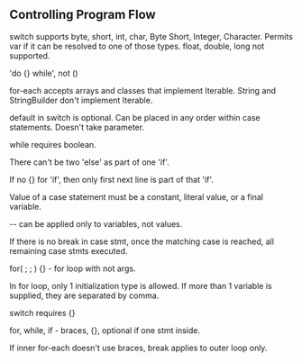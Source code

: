 ## Controlling Program Flow

switch supports byte, short, int, char, Byte Short, Integer, Character. Permits var if it can be resolved to one of those types. float, double, long not supported.

'do {} while', not ()

for-each accepts arrays and classes that implement Iterable. String and StringBuilder don't implement Iterable.

default in switch is optional. Can be placed in any order within case statements. Doesn't take parameter.

while requires boolean.

There can't be two 'else' as part of one 'if'.

If no {} for 'if', then only first next line is part of that 'if'.

Value of a case statement must be a constant, literal value, or a final variable.

-- can be applied only to variables, not values.

If there is no break in case stmt, once the matching case is reached, all remaining case stmts executed.

for( ; ; ) {} - for loop with not args.

In for loop, only 1 initialization type is allowed. If more than 1 variable is supplied, they are separated by comma.

switch requires {}

for, while, if - braces, {}, optional if one stmt inside.

If inner for-each doesn't use braces, break applies to outer loop only.
